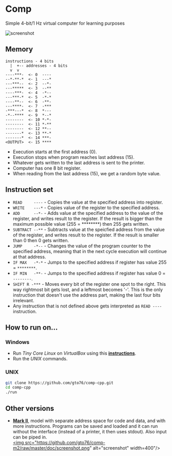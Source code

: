 Comp
====

Simple 4-bit/1 Hz virtual computer for learning purposes

![screenshot](doc/screenshot.png)

Memory
------
```
instructions - 4 bits
  |  +-- addresses - 4 bits
  v  v
----***-  <- 0  ----
--*-**-*  <- 1  ---*
---***--  <- 2  --*-
---*****  <- 3  --**
----***-  <- 4  -*--
---***-*  <- 5  -*-*
----**--  <- 6  -**-
---****-  <- 7  -***
-***---*  <- 8  *---
-*--****  <- 9  *--*
--------  <- 10 *-*-
--------  <- 11 *-**
--------  <- 12 **--
-------*  <- 13 **-*
-------*  <- 14 ***-
<OUTPUT>  <- 15 ****
```

* Execution starts at the first address (0). 
* Execution stops when program reaches last address (15).
* Whatever gets written to the last address is sent to the printer.
* Computer has one 8 bit register.
* When reading from the last address (15), we get a random byte value.

Instruction set
---------------

* `READ     ----` - Copies the value at the specified address into register.  
* `WRITE    ---*` - Copies value of the register to the specified address.  
* `ADD      --*-` - Adds value at the specified address to the value of the register, and writes result to the register. If the result is bigger than the maximum possible value (255 = ********) then 255 gets written.  
* `SUBTRACT --**` - Subtracts value at the speicfied address from the value of the register, and writes result to the register. If the result is smaller than 0 then 0 gets written.  
* `JUMP     -*--`  - Changes the value of the program counter to the specified address, meaning that in the next cycle execution will continue at that address.  
* `IF MAX   -*-*` - Jumps to the specified address if register has value 255 = `********`. 
* `IF MIN   -**-` - Jumps to the specified address if register has value 0 = `--------`. 
* `SHIFT R -***` - Moves every bit of the register one spot to the right. This way rightmost bit gets lost, and a leftmost becomes '*-*'. This is the only instruction that doesn't use the address part, making the last four bits irrelevant.  
* Any instruction that is not defined above gets interpreted as `READ ----` instruction.

How to run on…
--------------

### Windows

* Run *Tiny Core Linux* on *VirtualBox* using this [**instructions**](https://github.com/gto76/my-linux-setup/tree/gh-pages/conf-files/tiny-core-linux).
* Run the *UNIX* commands.

### UNIX
```bash
git clone https://github.com/gto76/comp-cpp.git
cd comp-cpp
./run
```


Other versions
--------------
* [**Mark II**](https://github.com/gto76/comp-m2), model with separate address space for code and data, and with more instructions. Programs can be saved and loaded and it can run without the interface (instead of a printer, it then uses stdout). Also input can be piped in.  
 <a href="https://github.com/gto76/comp-m2/"> <img src="https://github.com/gto76/comp-m2/raw/master/doc/screenshot.png" alt="screenshot" width=400"/></a>



